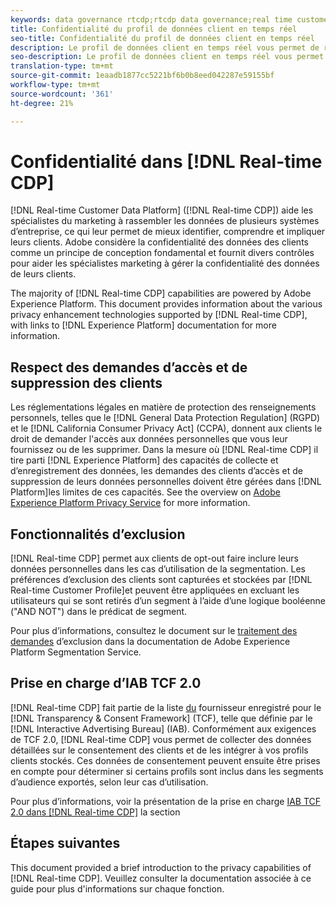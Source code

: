 ```yaml
---
keywords: data governance rtcdp;rtcdp data governance;real time customer data profile data governance;privacy rtcdp;rtcdp privacy
title: Confidentialité du profil de données client en temps réel
seo-title: Confidentialité du profil de données client en temps réel
description: Le profil de données client en temps réel vous permet de rationaliser le processus de mise en conformité de vos opérations de données avec les règles de confidentialité.
seo-description: Le profil de données client en temps réel vous permet de rationaliser le processus de mise en conformité de vos opérations de données avec les règles de confidentialité.
translation-type: tm+mt
source-git-commit: 1eaadb1877cc5221bf6b0b8eed042287e59155bf
workflow-type: tm+mt
source-wordcount: '361'
ht-degree: 21%

---
```



# Confidentialité dans [!DNL Real-time CDP]

[!DNL Real-time Customer Data Platform] ([!DNL Real-time CDP]) aide les spécialistes du marketing à rassembler les données de plusieurs systèmes d’entreprise, ce qui leur permet de mieux identifier, comprendre et impliquer leurs clients. Adobe considère la confidentialité des données des clients comme un principe de conception fondamental et fournit divers contrôles pour aider les spécialistes marketing à gérer la confidentialité des données de leurs clients.

The majority of [!DNL Real-time CDP] capabilities are powered by Adobe Experience Platform. This document provides information about the various privacy enhancement technologies supported by [!DNL Real-time CDP], with links to [!DNL Experience Platform] documentation for more information.

## Respect des demandes d’accès et de suppression des clients

Les réglementations légales en matière de protection des renseignements personnels, telles que le [!DNL General Data Protection Regulation] (RGPD) et le [!DNL California Consumer Privacy Act] (CCPA), donnent aux clients le droit de demander l&#39;accès aux données personnelles que vous leur fournissez ou de les supprimer. Dans la mesure où [!DNL Real-time CDP] il tire parti [!DNL Experience Platform] des capacités de collecte et d’enregistrement des données, les demandes des clients d’accès et de suppression de leurs données personnelles doivent être gérées dans [!DNL Platform]les limites de ces capacités. See the overview on [Adobe Experience Platform Privacy Service](../../privacy-service/home.md) for more information.

## Fonctionnalités d’exclusion

[!DNL Real-time CDP] permet aux clients de opt-out faire inclure leurs données personnelles dans les cas d’utilisation de la segmentation. Les préférences d’exclusion des clients sont capturées et stockées par [!DNL Real-time Customer Profile]et peuvent être appliquées en excluant les utilisateurs qui se sont retirés d’un segment à l’aide d’une logique booléenne (&quot;AND NOT&quot;) dans le prédicat de segment.

Pour plus d’informations, consultez le document sur le [traitement des demandes](../../segmentation/honoring-opt-outs.md) d’exclusion dans la documentation de Adobe Experience Platform Segmentation Service.

## Prise en charge d’IAB TCF 2.0

[!DNL Real-time CDP] fait partie de la liste [du](https://iabeurope.eu/vendor-list-tcf-v2-0/) fournisseur enregistré pour le [!DNL Transparency & Consent Framework] (TCF), telle que définie par le [!DNL Interactive Advertising Bureau] (IAB). Conformément aux exigences de TCF 2.0, [!DNL Real-time CDP] vous permet de collecter des données détaillées sur le consentement des clients et de les intégrer à vos profils clients stockés. Ces données de consentement peuvent ensuite être prises en compte pour déterminer si certains profils sont inclus dans les segments d’audience exportés, selon leur cas d’utilisation.

Pour plus d’informations, voir la présentation de la prise en charge [IAB TCF 2.0 dans [!DNL Real-time CDP]](./iab/overview.md) la section

## Étapes suivantes

This document provided a brief introduction to the privacy capabilities of [!DNL Real-time CDP]. Veuillez consulter la documentation associée à ce guide pour plus d&#39;informations sur chaque fonction.